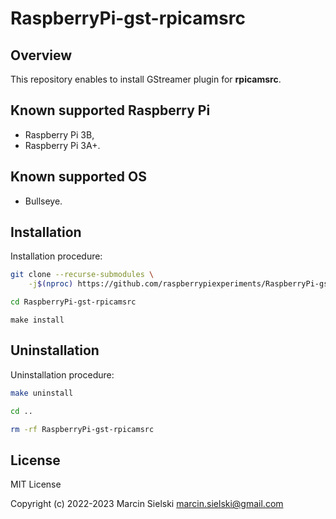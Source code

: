 # RaspberryPi-gst-rpicamsrc

## Overview

This repository enables to install GStreamer plugin for **rpicamsrc**.

## Known supported Raspberry Pi

* Raspberry Pi 3B,
* Raspberry Pi 3A+.

## Known supported OS

* Bullseye.

## Installation

Installation procedure:

```bash
git clone --recurse-submodules \
    -j$(nproc) https://github.com/raspberrypiexperiments/RaspberryPi-gst-rpicamsrc.git
```
```bash
cd RaspberryPi-gst-rpicamsrc
```
```
make install
```

## Uninstallation

Uninstallation procedure:

```bash
make uninstall
```
```bash
cd ..
```
```bash
rm -rf RaspberryPi-gst-rpicamsrc
```

## License

MIT License

Copyright (c) 2022-2023 Marcin Sielski <marcin.sielski@gmail.com>
